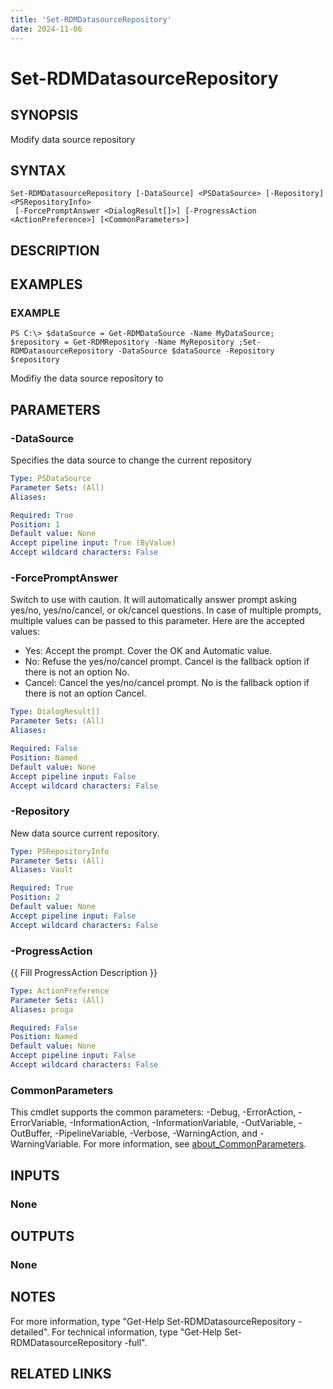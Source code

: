 ```yaml
---
title: 'Set-RDMDatasourceRepository'
date: 2024-11-06
---
```



# Set-RDMDatasourceRepository

## SYNOPSIS
Modify data source repository

## SYNTAX

```
Set-RDMDatasourceRepository [-DataSource] <PSDataSource> [-Repository] <PSRepositoryInfo>
 [-ForcePromptAnswer <DialogResult[]>] [-ProgressAction <ActionPreference>] [<CommonParameters>]
```

## DESCRIPTION
## EXAMPLES

### EXAMPLE
```
PS C:\> $dataSource = Get-RDMDataSource -Name MyDataSource; $repository = Get-RDMRepository -Name MyRepository ;Set-RDMDatasourceRepository -DataSource $dataSource -Repository $repository
```

Modifiy the data source repository to

## PARAMETERS

### -DataSource
Specifies the data source to change the current repository

```yaml
Type: PSDataSource
Parameter Sets: (All)
Aliases:

Required: True
Position: 1
Default value: None
Accept pipeline input: True (ByValue)
Accept wildcard characters: False
```

### -ForcePromptAnswer
Switch to use with caution.
It will automatically answer prompt asking yes/no, yes/no/cancel, or ok/cancel questions.
In case of multiple prompts, multiple values can be passed to this parameter.
Here are the accepted values:
- Yes: Accept the prompt.
Cover the OK and Automatic value.
- No: Refuse the yes/no/cancel prompt.
Cancel is the fallback option if there is not an option No.
- Cancel: Cancel the yes/no/cancel prompt.
No is the fallback option if there is not an option Cancel.

```yaml
Type: DialogResult[]
Parameter Sets: (All)
Aliases:

Required: False
Position: Named
Default value: None
Accept pipeline input: False
Accept wildcard characters: False
```

### -Repository
New data source current repository.

```yaml
Type: PSRepositoryInfo
Parameter Sets: (All)
Aliases: Vault

Required: True
Position: 2
Default value: None
Accept pipeline input: False
Accept wildcard characters: False
```

### -ProgressAction
{{ Fill ProgressAction Description }}

```yaml
Type: ActionPreference
Parameter Sets: (All)
Aliases: proga

Required: False
Position: Named
Default value: None
Accept pipeline input: False
Accept wildcard characters: False
```

### CommonParameters
This cmdlet supports the common parameters: -Debug, -ErrorAction, -ErrorVariable, -InformationAction, -InformationVariable, -OutVariable, -OutBuffer, -PipelineVariable, -Verbose, -WarningAction, and -WarningVariable. For more information, see [about_CommonParameters](http://go.microsoft.com/fwlink/?LinkID=113216).

## INPUTS

### None
## OUTPUTS

### None
## NOTES
For more information, type "Get-Help Set-RDMDatasourceRepository -detailed".
For technical information, type "Get-Help Set-RDMDatasourceRepository -full".

## RELATED LINKS
